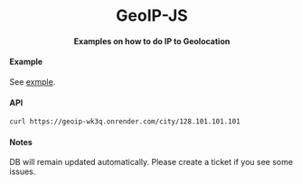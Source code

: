 <h1 align="center">GeoIP-JS</h1>
<h4 align="center">Examples on how to do IP to Geolocation </h4>

#### Example
See [exmple](./server/app.js).

#### API

```sh
curl https://geoip-wk3q.onrender.com/city/128.101.101.101
```

#### Notes

DB will remain updated automatically. Please create a ticket if you see some issues.